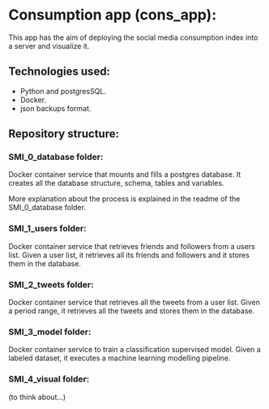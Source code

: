 # Consumption app (cons_app):

This app has the aim of deploying the social media consumption index into a server and visualize it.

## Technologies used:

 - Python and postgresSQL.
 - Docker.
 - json backups format.

## Repository structure:

### SMI_0_database folder:

Docker container service that mounts and fills a postgres database.
It creates all the database structure, schema, tables and variables.

More explanation about the process is explained in the readme of the SMI_0_database folder.

### SMI_1_users folder:

Docker container service that retrieves friends and followers from a users list.
Given a user list, it retrieves all its friends and followers and it stores them in the database.

### SMI_2_tweets folder:

Docker container service that retrieves all the tweets from a user list.
Given a period range, it retrieves all the tweets and stores them in the database.

### SMI_3_model folder:

Docker container service to train a classification supervised model.
Given a labeled dataset, it executes a machine learning modelling pipeline.

### SMI_4_visual folder:

(to think about...)
 
